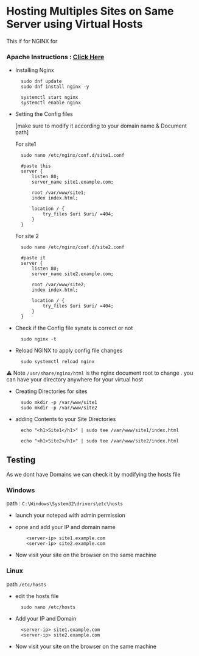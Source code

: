 # Hosting Multiples Sites on Same Server using Virtual Hosts

This if for NGINX 
for 
### Apache Instructions : [Click Here](./apache.md)



- Installing Nginx 

        sudo dnf update
        sudo dnf install nginx -y

        systemctl start nginx
        systemctl enable nginx

- Setting the Config files
    
    [make sure to modify it according to your domain name & Document path] 

    For site1

        sudo nano /etc/nginx/conf.d/site1.conf

        #paste this
        server {
            listen 80;
            server_name site1.example.com;

            root /var/www/site1;
            index index.html;

            location / {
                try_files $uri $uri/ =404;
            }
        }

    For site 2

        sudo nano /etc/nginx/conf.d/site2.conf

        #paste it
        server {
            listen 80;
            server_name site2.example.com;

            root /var/www/site2;
            index index.html;

            location / {
                try_files $uri $uri/ =404;
            }
        }

- Check if the Config file synatx is correct or not
        
        sudo nginx -t

- Reload NGINX to apply config file changes

        sudo systemctl reload nginx

⚠️ Note `/usr/share/nginx/html` is the nginx document root to change . you can have your directory anywhere for your virtual host

- Creating Directories for sites

        sudo mkdir -p /var/www/site1
        sudo mkdir -p /var/www/site2


- adding Contents to your Site Directories

        echo "<h1>Site1</h1>" | sudo tee /var/www/site1/index.html

        echo "<h1>Site2</h1>" | sudo tee /var/www/site2/index.html

## Testing

As we dont have Domains we can check it by modifying the hosts file 

### Windows

path : `C:\Windows\System32\drivers\etc\hosts`

  - launch your notepad with admin permission
  - opne and add your IP and domain name
    

        	<server-ip>	site1.example.com
	        <server-ip>	site2.example.com

- Now visit your site on the browser on the same machine

### Linux

path `/etc/hosts`

- edit the hosts file

        sudo nano /etc/hosts

- Add your IP and Domain


        <server-ip>	site1.example.com
        <server-ip>	site2.example.com

    
- Now visit your site on the browser on the same machine